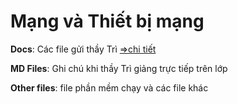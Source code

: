 # Mạng và Thiết bị mạng
**Docs**: Các file gửi thầy Trì [=>chi tiết](https://github.com/TaQuangKhoi/Mang-va-Thiet-bi-mang/tree/main/Docs#readme)

**MD Files**: Ghi chú khi thầy Trì giảng trực tiếp trên lớp

**Other files**: file phần mềm chạy và các file khác